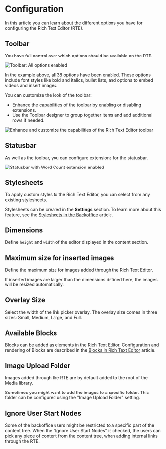 # Configuration

In this article you can learn about the different options you have for configuring the Rich Text Editor (RTE).

## Toolbar

You have full control over which options should be available on the RTE.

![Toolbar: All options enabled](images/rte-tiptap-all-toolbar-items.png)

In the example above, all 38 options have been enabled. These options include font styles like bold and italics, bullet lists, and options to embed videos and insert images.

You can customize the look of the toolbar:

-   Enhance the capabilities of the toolbar by enabling or disabling extensions.
-   Use the Toolbar designer to group together items and add additional rows if needed.

![Enhance and customize the capabilities of the Rich Text Editor toolbar](images/rte-tiptap-capabilities-and-toolbar.png)

## Statusbar

As well as the toolbar, you can configure extensions for the statusbar.

![Statusbar with Word Count extension enabled](images/rte-tiptap-statusbar.png)

## Stylesheets

To apply custom styles to the Rich Text Editor, you can select from any existing stylesheets.

Stylesheets can be created in the **Settings** section. To learn more about this feature, see the [Stylesheets in the Backoffice](../../../../design/stylesheets-javascript.md) article.

## Dimensions

Define `height` and `width` of the editor displayed in the content section.

## Maximum size for inserted images

Define the maximum size for images added through the Rich Text Editor.

If inserted images are larger than the dimensions defined here, the images will be resized automatically.

## Overlay Size

Select the width of the link picker overlay. The overlay size comes in three sizes: Small, Medium, Large, and Full.

## Available Blocks

Blocks can be added as elements in the Rich Text Editor. Configuration and rendering of Blocks are described in the [Blocks in Rich Text Editor](blocks.md) article.

## Image Upload Folder

Images added through the RTE are by default added to the root of the Media library.

Sometimes you might want to add the images to a specific folder. This folder can be configured using the "Image Upload Folder" setting.

## Ignore User Start Nodes

Some of the backoffice users might be restricted to a specific part of the content tree. When the "Ignore User Start Nodes" is checked, the users can pick any piece of content from the content tree, when adding internal links through the RTE.
